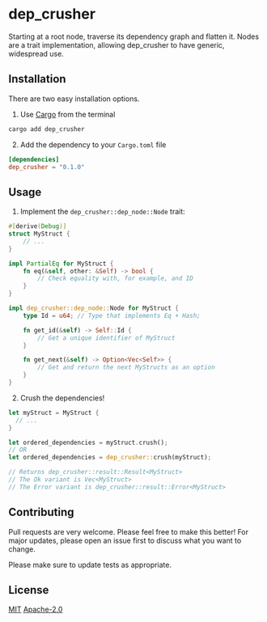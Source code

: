 # dep_crusher

Starting at a root node, traverse its dependency graph and flatten it.
Nodes are a trait implementation, allowing dep_crusher to have generic, widespread use.

## Installation
There are two easy installation options.
1. Use [Cargo](https://doc.rust-lang.org/cargo/getting-started/installation.html) from the terminal
```bash
cargo add dep_crusher
```
2. Add the dependency to your ```Cargo.toml``` file
```toml
[dependencies]
dep_crusher = "0.1.0"
```

## Usage

1. Implement the ```dep_crusher::dep_node::Node``` trait:
```rust
#[derive(Debug)]
struct MyStruct {
    // ...
}

impl PartialEq for MyStruct {
    fn eq(&self, other: &Self) -> bool {
        // Check equality with, for example, and ID
    }
}

impl dep_crusher::dep_node::Node for MyStruct {
    type Id = u64; // Type that implements Eq + Hash;

    fn get_id(&self) -> Self::Id {
        // Get a unique identifier of MyStruct
    }

    fn get_next(&self) -> Option<Vec<Self>> {
        // Get and return the next MyStructs as an option
    }
}
```

2. Crush the dependencies!
```rust
let myStruct = MyStruct {
  // ...
}

let ordered_dependencies = myStruct.crush();
// OR
let ordered_dependencies = dep_crusher::crush(myStruct);

// Returns dep_crusher::result::Result<MyStruct>
// The Ok variant is Vec<MyStruct>
// The Error variant is dep_crusher::result::Error<MyStruct>
```

## Contributing

Pull requests are very welcome. Please feel free to make this better! For major updates, please open an issue first to discuss what you want to change.

Please make sure to update tests as appropriate.

## License

[MIT](https://choosealicense.com/licenses/mit/)
[Apache-2.0](https://choosealicense.com/licenses/apache-2.0/)
